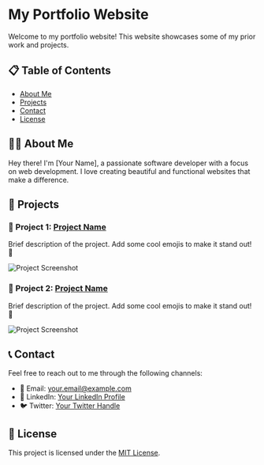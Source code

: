 # My Portfolio Website

Welcome to my portfolio website! This website showcases some of my prior work and projects.

## 📋 Table of Contents

- [About Me](#about-me)
- [Projects](#projects)
- [Contact](#contact)
- [License](#license)

## 🧑‍💻 About Me

Hey there! I'm [Your Name], a passionate software developer with a focus on web development. I love creating beautiful and functional websites that make a difference.

## 🚀 Projects

### 🌟 Project 1: [Project Name](link-to-project-repository-or-demo)

Brief description of the project. Add some cool emojis to make it stand out! 🚀

![Project Screenshot](project-screenshot.png)

### 🌟 Project 2: [Project Name](link-to-project-repository-or-demo)

Brief description of the project. Add some cool emojis to make it stand out! 🎨

![Project Screenshot](project-screenshot.png)

<!-- Add more projects as needed -->

## 📞 Contact

Feel free to reach out to me through the following channels:

- 📧 Email: your.email@example.com
- 💼 LinkedIn: [Your LinkedIn Profile](https://www.linkedin.com/in/yourprofile)
- 🐦 Twitter: [Your Twitter Handle](https://twitter.com/yourhandle)

## 📝 License

This project is licensed under the [MIT License](LICENSE).

